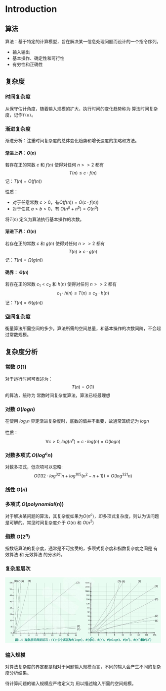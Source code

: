 # Introduction

## 算法

算法：基于特定的计算模型，旨在解决某一信息处理问题而设计的一个指令序列。

- 输入输出
- 基本操作、确定性和可行性
- 有穷性和正确性

## 复杂度

### 时间复杂度

从保守估计角度，随着输入规模的扩大，执行时间的变化趋势称为 算法时间复杂度，记作`T(n)`。

### 渐进复杂度

渐进分析：注重时间复杂度的总体变化趋势和增长速度的策略和方法。

#### 渐进上界：$O(n)$

若存在正的常数 $c$ 和 $f(n)$ 使得对任何 $n >> 2$ 都有
$$
T(n) \leq c \cdot f(n)
$$
记：$T(n) = O(f(n))$

性质：

- 对于任意常数 $c > 0$，有$O(f(n)) = O(c \cdot f(n))$
- 对于任意 $a > b > 0$，有 $O(n^a + n^b) = O(n^a)$

将$T(n)$ 定义为算法执行基本操作的次数。



#### 渐进下界：$\Omega( n)$

若存在正的常数 $c$ 和 $g(n)$ 使得对任何 $n >> 2$ 都有
$$
T(n) \geq c \cdot g(n)
$$
记：$T(n) = \Omega (g(n))$



#### 确界： $\Theta (n)$ 

若存在正的常数 $c_1 < c_2$ 和 $h(n)$ 使得对任何 $n >> 2$ 都有
$$
c_1 \cdot h(n) \leq T(n) \leq c_2 \cdot h(n)
$$
记：$T(n) = \Theta (g(n))$



### 空间复杂度

衡量算法所需空间的多少。算法所需的空间总量，和基本操作的次数同阶，不会超过常数规模。



## 复杂度分析

### 常数 $O(1)$ 

对于运行时间可表述为：
$$
T(n) = O(1)
$$
的算法，统称为 常数时间复杂度算法，算法已经最理想

### 对数 $O(logn)$ 

在使用 $log_r n$ 界定渐进复杂度时，底数的值并不重要，故通常笼统记为 $logn$

性质：
$$
∀c >0,log(n^c) = c \cdot log(n) = O(logn)
$$


### 对数多项式  $O(log^cn)$  

对数多项式，低次项可以忽略:
$$
O(132 \cdot log^{321}n + log^{105}(n^2 - n + 1)) = O(log^{321}n)
$$

### 线性 $O(n)$ 

### 多项式 $O(polynomial(n))$ 

对于解决某问题的算法，其复杂度如果为$O(n^{c})$，即多项式复杂度，则认为该问题是可解的。常见时间复杂度介于 $O(n)$ 和 $O(n^2)$


### 指数 $O(2^n)$ 

指数级算法的复杂度，通常是不可接受的，多项式复杂度和指数复杂度之间是 有效算法 和 无效算法 的分水岭。

### 复杂度层次

![image-20250712160202148](绪论.assets/image-20250712160202148.png)

### 输入规模

对算法复杂度的界定都是相对于问题输入规模而言，不同的输入会产生不同的复杂度分析结果。

待计算问题的输入规模应严格定义为 用以描述输入所需的空间规模。


